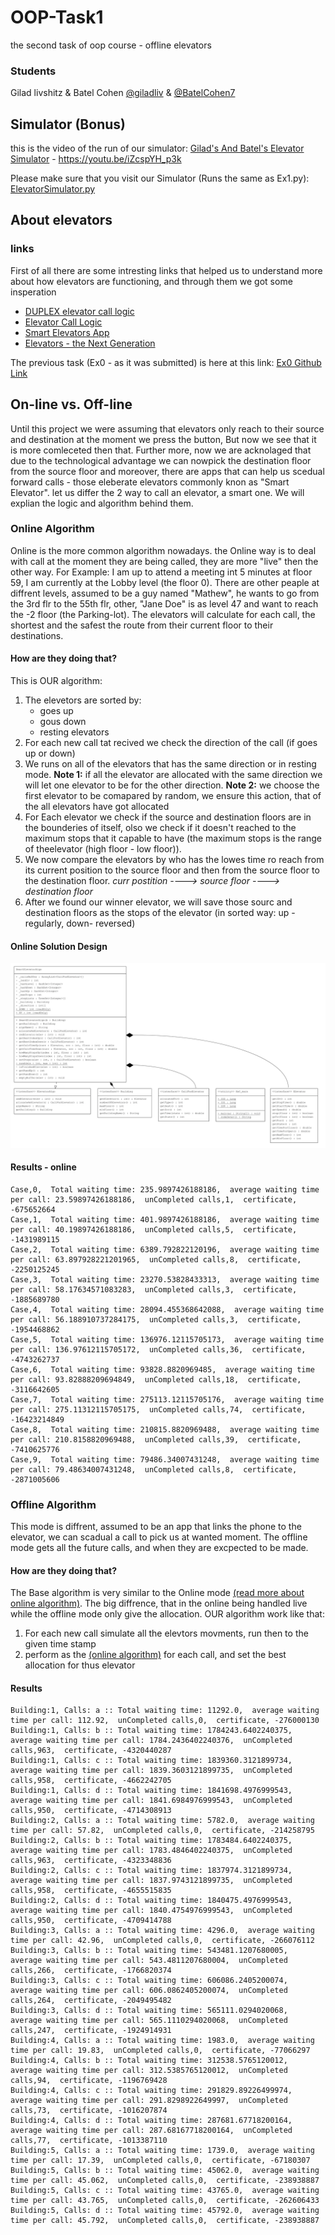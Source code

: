 # OOP-Task1
the second task of oop course - offline elevators

### Students
Gilad livshitz & Batel Cohen
[@giladliv](https://github.com/giladliv) & [@BatelCohen7](https://github.com/BatelCohen7)

## Simulator (Bonus)
this is the video of the run of our simulator:
[Gilad's And Batel's Elevator Simulator](https://youtu.be/iZcspYH_p3k "Gilad's And Batel's Elevator Simulator") - https://youtu.be/iZcspYH_p3k

Please make sure that you visit our Simulator (Runs the same as Ex1.py): <a href="Ex1/src/ElevatorSimulator.py">ElevatorSimulator.py</a>


## About elevators

### links
First of all there are some intresting links that helped us to understand more about how elevators are functioning, and through them we got some insperation

- [DUPLEX elevator call logic](http://https://www.youtube.com/watch?v=oY1QlCqWOss "DUPLEX elevator call logic")
- [Elevator Call Logic](https://www.youtube.com/watch?v=BCN9mQOT3RQ "Elevator Call Logic")
- [Smart Elevators App](https://youtu.be/yzLxHEkXY5Q "Smart Elevators App")
- [Elevators - the Next Generation](https://www.youtube.com/watch?v=WEQ71bA8hQk "Elevators - the Next Generation")

The previous task (Ex0 - as it was submitted) is here at this link: <a href="https://github.com/giladliv/OOP-Task0.git">Ex0 Github Link</a>

## On-line vs. Off-line

Until this project we were assuming that elevators only reach to their source and destination at the moment we press the button, But now we see that it is more comleceted then that. Further more, now we are acknolaged that due to the technological advantage we can nowpick the destination floor from the source floor and moreover, there are apps that can help us scedual forward calls - those eleberate elevators commonly knon as "Smart Elevator".
let us differ the 2 way to call an elevator, a smart one. We will explian the logic and algorithm behind them.

### Online Algorithm
Online is the more common algorithm nowadays.
the Online way is to deal with call at the moment they are being called, they are more "live" then the other way.
For Example: I am up to attend a meeting int 5 minutes at floor 59, I am currently at the Lobby level (the floor 0). There are other peaple at diffrent levels, assumed to be a guy named "Mathew", he wants to go from the 3rd flr to the 55th flr, other, "Jane Doe" is as level 47 and want to reach the -2 floor (the Parking-lot).
The elevators will calculate for each call, the shortest and the safest the route from their current floor to their destinations.

<a name="online_exp"></a>
#### How are they doing that?
This is OUR algorithm:
1. The elevetors are sorted by: 
	- goes up
	- gous down
	- resting elevators
2. For each new call tat recived we check the direction of the call (if goes up or down)
3. We runs on all of the elevators that has the same direction or in resting mode.
**Note 1:** if all the elevator are allocated with the same direction we will let one elevator to be for the other direction.
**Note 2:** we choose the first elevator to be comapared by random, we ensure this action, that of the all elevators have got allocated
4. For Each elevator we check if the source and destination floors are in the bounderies of itself, olso we check if it doesn't reached to the maximum stops that it capable to have (the maximum stops is the range of theelevator (high floor - low floor)).
5. We now compare the elevators by who has the lowes time ro reach from its current position to the source floor and then from the source floor to the destination floor.
	*curr postition ----> source floor ----> destination floor*
6. After we found our winner elevator, we will save those sourc and destination floors as the stops of the elevator (in sorted way: up - regularly, down- reversed)

#### Online Solution Design
![UML Design of Task 0](UML_task0.png)


#### Results - online
```
Case,0,  Total waiting time: 235.9897426188186,  average waiting time per call: 23.59897426188186,  unCompleted calls,1,  certificate, -675652664
Case,1,  Total waiting time: 401.9897426188186,  average waiting time per call: 40.19897426188186,  unCompleted calls,5,  certificate, -1431989115
Case,2,  Total waiting time: 6389.792822120196,  average waiting time per call: 63.897928221201965,  unCompleted calls,8,  certificate, -2250125245
Case,3,  Total waiting time: 23270.53828433313,  average waiting time per call: 58.17634571083283,  unCompleted calls,3,  certificate, -1885689780
Case,4,  Total waiting time: 28094.455368642088,  average waiting time per call: 56.188910737284175,  unCompleted calls,3,  certificate, -1954468862
Case,5,  Total waiting time: 136976.12115705173,  average waiting time per call: 136.97612115705172,  unCompleted calls,36,  certificate, -4743262737
Case,6,  Total waiting time: 93828.8820969485,  average waiting time per call: 93.82888209694849,  unCompleted calls,18,  certificate, -3116642605
Case,7,  Total waiting time: 275113.12115705176,  average waiting time per call: 275.11312115705175,  unCompleted calls,74,  certificate, -16423214849
Case,8,  Total waiting time: 210815.8820969488,  average waiting time per call: 210.8158820969488,  unCompleted calls,39,  certificate, -7410625776
Case,9,  Total waiting time: 79486.34007431248,  average waiting time per call: 79.48634007431248,  unCompleted calls,8,  certificate, -2871005606
```

### Offline Algorithm
This mode is diffrent, assumed to be an app that links the phone to the elevator, we can scadual a call to pick us at wanted moment.
The offline mode gets all the future calls, and when they are excpected to be made.

#### How are they doing that?
The Base algorithm is very similar to the Online mode [(read more about online algorithm)](#online_exp).
The big diffrence, that in the online being handled live while the offline mode only give the allocation.
OUR algorithm work like that:
1. For each new call simulate all the elevtors movments, run then to the given time stamp
2. perform as the [(online algorithm)](#online_exp) for each call, and set the best allocation for thus elevator

#### Results
```
Building:1, Calls: a :: Total waiting time: 11292.0,  average waiting time per call: 112.92,  unCompleted calls,0,  certificate, -276000130
Building:1, Calls: b :: Total waiting time: 1784243.6402240375,  average waiting time per call: 1784.2436402240376,  unCompleted calls,963,  certificate, -4320440287
Building:1, Calls: c :: Total waiting time: 1839360.3121899734,  average waiting time per call: 1839.3603121899735,  unCompleted calls,958,  certificate, -4662242705
Building:1, Calls: d :: Total waiting time: 1841698.4976999543,  average waiting time per call: 1841.6984976999543,  unCompleted calls,950,  certificate, -4714308913
Building:2, Calls: a :: Total waiting time: 5782.0,  average waiting time per call: 57.82,  unCompleted calls,0,  certificate, -214258795
Building:2, Calls: b :: Total waiting time: 1783484.6402240375,  average waiting time per call: 1783.4846402240375,  unCompleted calls,963,  certificate, -4323348836
Building:2, Calls: c :: Total waiting time: 1837974.3121899734,  average waiting time per call: 1837.9743121899735,  unCompleted calls,958,  certificate, -4655515835
Building:2, Calls: d :: Total waiting time: 1840475.4976999543,  average waiting time per call: 1840.4754976999543,  unCompleted calls,950,  certificate, -4709414788
Building:3, Calls: a :: Total waiting time: 4296.0,  average waiting time per call: 42.96,  unCompleted calls,0,  certificate, -266076112
Building:3, Calls: b :: Total waiting time: 543481.1207680005,  average waiting time per call: 543.4811207680004,  unCompleted calls,266,  certificate, -1766820374
Building:3, Calls: c :: Total waiting time: 606086.2405200074,  average waiting time per call: 606.0862405200074,  unCompleted calls,264,  certificate, -2049495482
Building:3, Calls: d :: Total waiting time: 565111.0294020068,  average waiting time per call: 565.1110294020068,  unCompleted calls,247,  certificate, -1924914931
Building:4, Calls: a :: Total waiting time: 1983.0,  average waiting time per call: 19.83,  unCompleted calls,0,  certificate, -77066297
Building:4, Calls: b :: Total waiting time: 312538.5765120012,  average waiting time per call: 312.5385765120012,  unCompleted calls,94,  certificate, -1196769428
Building:4, Calls: c :: Total waiting time: 291829.89226499974,  average waiting time per call: 291.8298922649997,  unCompleted calls,73,  certificate, -1016207874
Building:4, Calls: d :: Total waiting time: 287681.67718200164,  average waiting time per call: 287.68167718200164,  unCompleted calls,77,  certificate, -1013387110
Building:5, Calls: a :: Total waiting time: 1739.0,  average waiting time per call: 17.39,  unCompleted calls,0,  certificate, -67180307
Building:5, Calls: b :: Total waiting time: 45062.0,  average waiting time per call: 45.062,  unCompleted calls,0,  certificate, -238938887
Building:5, Calls: c :: Total waiting time: 43765.0,  average waiting time per call: 43.765,  unCompleted calls,0,  certificate, -262606433
Building:5, Calls: d :: Total waiting time: 45792.0,  average waiting time per call: 45.792,  unCompleted calls,0,  certificate, -238938887
```